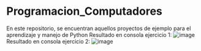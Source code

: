 # Programacion_Computadores
En este repositorio, se encuentran aquellos proyectos de ejemplo para el aprendizaje y manejo de Python
Resultado en consola ejercicio 1:
![image](https://github.com/user-attachments/assets/db4bddb3-e82f-43ba-828a-2f4bcdf665a5)
Resultado en consola ejercicio 2:
![image](https://github.com/user-attachments/assets/3fa63778-e8bd-42df-a0b9-7ab8c1c0ab25)

